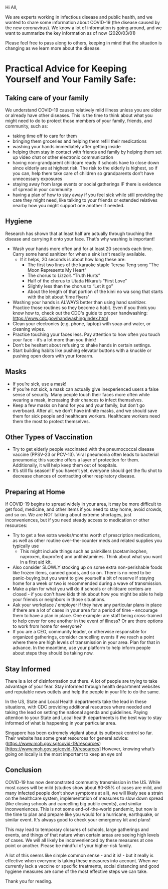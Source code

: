 Hi All,

We are experts working in infectious disease and public health, and we wanted to share some information about COVID-19 (the disease caused by the new coronavirus). We know a lot of information is going around, and we want to summarize the key information as of now (2020/03/01)

Please feel free to pass along to others, keeping in mind that the situation is changing as we learn more about the disease.


# Practical Advice for Keeping Yourself and Your Family Safe:
## Taking care of your family

We understand COVID-19 causes relatively mild illness unless you are older or already have other diseases. This is the time to think about what you might need to do to protect those members of your family, friends, and community, such as:
* taking time off to care for them
* bringing them groceries and helping them refill their medications
* washing your hands immediately after getting inside
* helping them stay in contact with friends and family by helping them set up video chat or other electronic communication
* having non-grandparent childcare ready if schools have to close down since elderly are at highest risk. The risk to the elderly is highest, so if you can, help them take care of children so grandparents don’t have unnecessary exposures
* staying away from large events or social gatherings IF there is evidence of spread in your community
* having a plan of how to stay away if you feel sick while still providing the care they might need, like talking to your friends or extended relatives nearby how you might support one another if needed.


## Hygiene
Research has shown that at least half are actually through touching the disease and carrying it onto your face. That's why washing is important!

* Wash your hands more often and for at least 20 seconds each time. Carry some hand sanitizer for when a sink isn't readily available. 
  * If it helps, 20 seconds is about how long these are: 
    * The first two lines of the karaoke staple Teresa Teng song “The Moon Represents My Heart”
    * The chorus to Lizzo’s “Truth Hurts”
    * Half of the chorus to Utada Hikaru’s “First Love”
    * Slightly less than the chorus to “Let it go” 
    * About the length of that portion of the kimi no wa song that starts with the bit about ‘time flyers’ 
* Washing your hands is ALWAYS better than using hand sanitizer. Practice those routines so they become a habit. Even if you think you know how to, check out the CDC's guide to proper handwashing: https://www.cdc.gov/handwashing/index.html 
* Clean your electronics (e.g. phone, laptop) with soap and water, or cleaning wipes.
* Practice touching your faces less. Pay attention to how often you touch your face - it’s a lot more than you think!
* Don’t be hesitant about refusing to shake hands in certain settings.
* Start building habits like pushing elevator buttons with a knuckle or pushing open doors with your forearm.

## Masks
* If you’re sick, use a mask!
* If you’re not sick, a mask can actually give inexperienced users a false sense of security. Many people touch their faces more often while wearing a mask, increasing their chances to infect themselves.
* Keep a few masks on hand for you and your family, but don’t go overboard. After all, we don’t have infinite masks, and we should save them for sick people and healthcare workers. Healthcare workers need them the most to protect themselves.

## Other Types of Vaccination
* Try to get elderly people vaccinated with the pneumococcal disease vaccine (PPSV-23 or PCV-13). Viral pneumonia often leads to bacterial pneumonia; this vaccine offers a layer of protection for them. Additionally, it will help keep them out of hospitals.
* It’s still flu season! If you haven’t yet, everyone should get the flu shot to decrease chances of contracting other respiratory disease.

## Preparing at Home
If COVID-19 begins to spread widely in your area, it may be more difficult to get food, medicine, and other items if you need to stay home, avoid crowds, and so on. We are NOT talking about extreme shortages, just inconveniences, but if you need steady access to medication or other resources:
* Try to get a few extra weeks/months worth of prescription medications, as well as other routine over-the-counter meds and related supplies you typically use
  * This might include things such as painkillers (acetaminophen, naproxen, ibuprofen) and antihistamines. Think about what you want in a first aid kit.
* Also consider SLOWLY stocking up on some extra non-perishable foods like frozen items, canned goods, and so on. There is no need to be panic-buying,but you want to give yourself a bit of reserve if staying home for a week or two is recommended during a wave of transmission.
* Make a plan for what you will do if schools or childcare centers are closed - if you don't have kids think about how you might be able to help your friends or neighbors in those situations.
* Ask your workplace / employer if they have any particular plans in place if there are a lot of cases in your area for a period of time - encourage them to have a plan in place. One example: are staff being cross-trained to help cover for one another in the event of illness? Or are there options to work from home for everyone?
* If you are a CEO, community leader, or otherwise responsible for organized gatherings, consider cancelling events if we reach a point where there are high levels of transmission in your area. Plan for that in advance. In the meantime, use your platform to help inform people about steps they should be taking now.

## Stay Informed
There is a lot of disinformation out there. A lot of people are trying to take advantage of your fear. Stay informed through health department websites and reputable news outlets and help the people in your life to do the same.

In the US, State and Local Health departments take the lead in these situations, with CDC providing additional resources where needed and taking the lead on setting the national agenda and guidelines. Paying attention to your State and Local health departments is the best way to stay informed of what is happening in your particular area.

Singapore has been extremely vigilant about its outbreak control so far. Their website has some great resources for general advice: (https://www.moh.gov.sg/covid-19/resources)[https://www.moh.gov.sg/covid-19/resources]
However, knowing what’s going on locally is the most important to keep an eye on!

## Conclusion

COVID-19 has now demonstrated community transmission in the US. While most cases will be mild (studies show about 80-85% of cases are mild, and many infected people don’t show symptoms at all), we will likely see a strain on the healthcare system, implementation of measures to slow down spread (like closing schools and cancelling big public events), and similar inconveniences. This is not some end-of-the-world pandemic, but now is the time to plan and prepare like you would for a hurricane, earthquake, or similar event. It's always good to check your emergency kit and plans!

This may lead to temporary closures of schools, large gatherings and events, and things of that nature when certain areas are seeing high levels of cases. We will all likely be inconvenienced by these measures at one point or another. Please be mindful of your higher-risk family.

A lot of this seems like simple common sense - and it is! - but it really is effective when everyone is taking these measures into account. When we currently lack a vaccine or specific treatments, social distancing and good hygiene measures are some of the most effective steps we can take.


Thank you for reading. 
